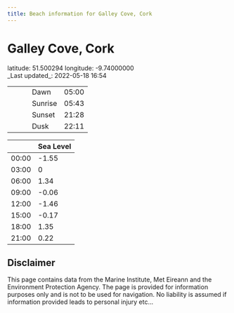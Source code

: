 ```yaml
---
title: Beach information for Galley Cove, Cork
---
```

# Galley Cove, Cork 

<div class="location-info">latitude: 51.500294 longitude: -9.74000000</div>
<div class="met-eireann-warnings"></div>
_Last updated_: 2022-05-18 16:54

|   |   |   |   |   |
|---|---|---|---|---|
|   |   |   | Dawn  | 05:00 |
|   |   |   | Sunrise  | 05:43 |
|   |   |   | Sunset  | 21:28 |
|   |   |   | Dusk  | 22:11 |

<div></div>

|   | Sea Level  |
|---|---|
| 00:00 | -1.55 |
| 03:00 | 0 |
| 06:00 | 1.34 |
| 09:00 | -0.06 |
| 12:00 | -1.46 |
| 15:00 | -0.17 |
| 18:00 | 1.35 |
| 21:00 | 0.22 |

## Disclaimer

This page contains data from the Marine Institute,
Met Eireann and the Environment Protection Agency. The page is provided for
information purposes only and is not to be used for navigation. No liability
is assumed if information provided leads to personal injury etc...